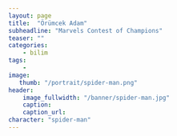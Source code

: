 ```yaml
---
layout: page
title:  "Örümcek Adam"
subheadline: "Marvels Contest of Champions"
teaser: ""
categories:
    - bilim
tags:
    -
image:
   thumb: "/portrait/spider-man.png"
header:
    image_fullwidth: "/banner/spider-man.jpg"
    caption: 
    caption_url:  
character: "spider-man"
---
```

